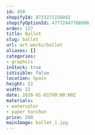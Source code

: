 ```yaml
---
id: 458
shopifyId: 8723271156042
shopifyOptionId: 47772447768906
order: 127
title: Ballet
slug: ballet
url: art-works/ballet
aliases: []
categories:
- graphics
inStock: true
isVisible: false
location: Spain
height: 22
width: 22
date: 2020-01-01T00:00:00Z
materials:
- watercolor
- paper torchon
price: 200
mainImage: ballet_1.jpg
---
```


